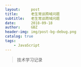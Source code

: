 ```yaml
---
layout:     post
title:      老生常谈跨域问题
subtitle:   老生常谈跨域问题
date:       2018-09-18
author:     GBZ
header-img: img/post-bg-debug.png
catalog: true
tags:
    - JavaScript
---
```



>技术学习记录




	


